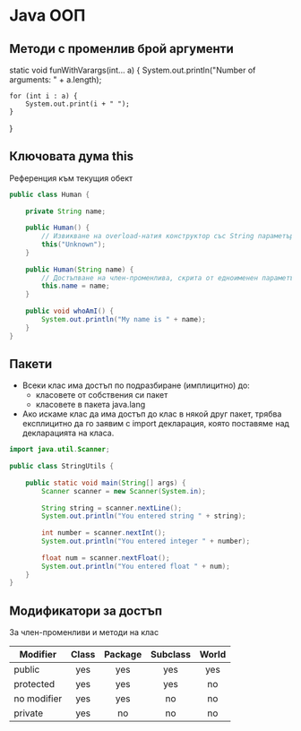 # Java ООП

## Методи с променлив брой аргументи

static void funWithVarargs(int... a) {
    System.out.println("Number of arguments: " + a.length); 

    for (int i : a) {
        System.out.print(i + " "); 
    } 
}

## Ключовата дума this

Референция към текущия обект

```java
public class Human {
 
    private String name;
 
    public Human() {
        // Извикване на overload-натия конструктор със String параметър
        this("Unknown");
    }
 
    public Human(String name) {
        // Достъпване на член-променлива, скрита от едноименен параметър
        this.name = name;
    }
 
    public void whoAmI() {
        System.out.println("My name is " + name);
    }
}
```

## Пакети

- Всеки клас има достъп по подразбиране (имплицитно) до:
  - класовете от собствения си пакет
  - класовете в пакета java.lang
- Ако искаме клас да има достъп до клас в някой друг пакет, трябва експлицитно да го заявим с import декларация, която поставяме над декларацията на класа.

```java
import java.util.Scanner;
 
public class StringUtils {
 
    public static void main(String[] args) {
        Scanner scanner = new Scanner(System.in); 
  
        String string = scanner.nextLine(); 
        System.out.println("You entered string " + string); 
  
        int number = scanner.nextInt(); 
        System.out.println("You entered integer " + number); 
  
        float num = scanner.nextFloat(); 
        System.out.println("You entered float " + num); 
    }
}
```

## Модификатори за достъп

За член-променливи и методи на клас

| Modifier    | Class             | Package                  | Subclass                 | World                    |
| ----------- |:-----------------:|:------------------------:|:------------------------:|:------------------------:|
| public      | yes               | yes                      | yes                      | yes                      |
| protected   | yes               | yes                      | yes                      | no                       |
| no modifier | yes               | yes                      | no                       | no                       |
| private     | yes               | no                       | no                       | no                       |


